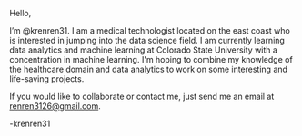 Hello, 

I’m @krenren31. I am a medical technologist located on the east coast who is interested in jumping into the data science field.
I am currently learning data analytics and machine learning at Colorado State University with a concentration in machine learning.
I'm hoping to combine my knowledge of the healthcare domain and data analytics to work on some interesting and life-saving projects.

If you would like to collaborate or contact me, just send me an email at renren3126@gmail.com.

-krenren31

<!---
krenren31/krenren31 is a ✨ special ✨ repository because its `README.md` (this file) appears on your GitHub profile.
You can click the Preview link to take a look at your changes.
--->

